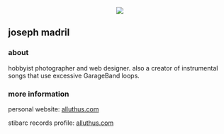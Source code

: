 <html align="left">
<p align="center">
  <img src="https://raw.githubusercontent.com/versocre/versocre/master/alluthus_banner_new.png">
</p>
<h2>joseph madril</h2>
<h3>about</h3>
<p>hobbyist photographer and web designer. also a creator of instrumental songs that use excessive GarageBand loops.</p>
<h3>more information</h3>
<p>personal website: <a href="https://alluthus.com/" target="_blank">alluthus.com</a></p>
<p>stibarc records profile: <a href="https://records.stibarc.com/artist/alluthus/" target="_blank">alluthus.com</a></p>
</html>